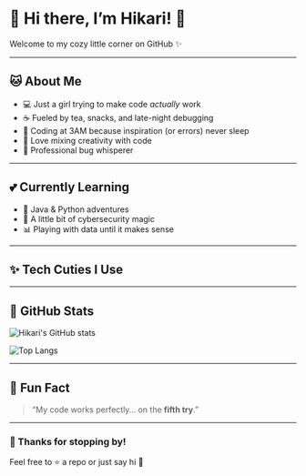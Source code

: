 # 🌸 Hi there, I’m Hikari! 🌸  

Welcome to my cozy little corner on GitHub ✨  

---

## 🐱 About Me
- 💻 Just a girl trying to make code *actually* work  
- ☕ Fueled by tea, snacks, and late-night debugging  
- 🌙 Coding at 3AM because inspiration (or errors) never sleep  
- 🎨 Love mixing creativity with code  
- 🐾 Professional bug whisperer  

---

## 💕 Currently Learning
- 🌟 Java & Python adventures  
- 🔐 A little bit of cybersecurity magic  
- 📊 Playing with data until it makes sense  

---

## ✨ Tech Cuties I Use


---

## 🐾 GitHub Stats
![Hikari's GitHub stats](https://github-readme-stats.vercel.app/api?username=Hikari&show_icons=true&theme=sakura&title_color=ff69b4&icon_color=ffb6c1)  

![Top Langs](https://github-readme-stats.vercel.app/api/top-langs/?username=Hikari&layout=compact&theme=sakura)  

---

## 🌸 Fun Fact
> “My code works perfectly… on the **fifth try**.”  

---

### 🌷 Thanks for stopping by!
Feel free to ⭐ a repo or just say hi 💌  
